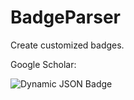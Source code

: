 # BadgeParser

Create customized badges.

Google Scholar:

![Dynamic JSON Badge](https://img.shields.io/badge/dynamic/json?url=https%3A%2F%2Fgithub.com%2Fjinningwang%2FBadgeParser%2Fraw%2Fmaster%2Fgscholar_data.json&query=%24.citations&style=flat&logo=googlescholar&label=G-Scholar%20Citation&cacheSeconds=86400&link=https%3A%2F%2Fscholar.google.com%2Fcitations%3Fuser%3DWr7nQZAAAAAJ%26hl%3Den%26oi%3Dao)
